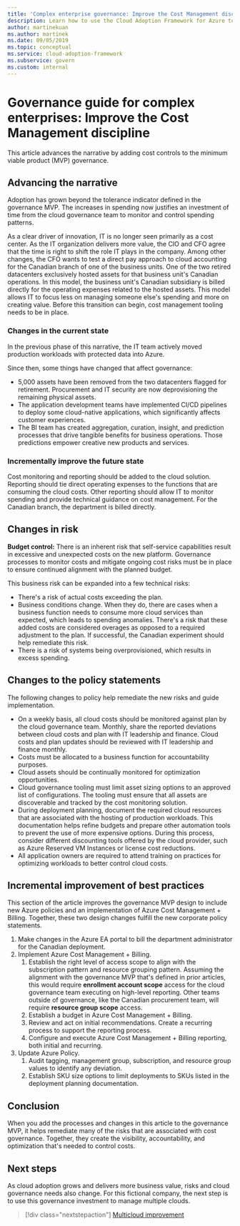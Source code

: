 ```yaml
---
title: 'Complex enterprise governance: Improve the Cost Management discipline'
description: Learn how to use the Cloud Adoption Framework for Azure to add cost controls to a complex governance minimum viable product (MVP).
author: martinekuan
ms.author: martinek
ms.date: 09/05/2019
ms.topic: conceptual
ms.service: cloud-adoption-framework
ms.subservice: govern
ms.custom: internal
---
```


# Governance guide for complex enterprises: Improve the Cost Management discipline

This article advances the narrative by adding cost controls to the minimum viable product (MVP) governance.

## Advancing the narrative

Adoption has grown beyond the tolerance indicator defined in the governance MVP. The increases in spending now justifies an investment of time from the cloud governance team to monitor and control spending patterns.

As a clear driver of innovation, IT is no longer seen primarily as a cost center. As the IT organization delivers more value, the CIO and CFO agree that the time is right to shift the role IT plays in the company. Among other changes, the CFO wants to test a direct pay approach to cloud accounting for the Canadian branch of one of the business units. One of the two retired datacenters exclusively hosted assets for that business unit's Canadian operations. In this model, the business unit's Canadian subsidiary is billed directly for the operating expenses related to the hosted assets. This model allows IT to focus less on managing someone else's spending and more on creating value. Before this transition can begin, cost management tooling needs to be in place.

### Changes in the current state

In the previous phase of this narrative, the IT team actively moved production workloads with protected data into Azure.

Since then, some things have changed that affect governance:

- 5,000 assets have been removed from the two datacenters flagged for retirement. Procurement and IT security are now deprovisioning the remaining physical assets.
- The application development teams have implemented CI/CD pipelines to deploy some cloud-native applications, which significantly affects customer experiences.
- The BI team has created aggregation, curation, insight, and prediction processes that drive tangible benefits for business operations. Those predictions empower creative new products and services.

### Incrementally improve the future state

Cost monitoring and reporting should be added to the cloud solution. Reporting should tie direct operating expenses to the functions that are consuming the cloud costs. Other reporting should allow IT to monitor spending and provide technical guidance on cost management. For the Canadian branch, the department is billed directly.

## Changes in risk

**Budget control:** There is an inherent risk that self-service capabilities result in excessive and unexpected costs on the new platform. Governance processes to monitor costs and mitigate ongoing cost risks must be in place to ensure continued alignment with the planned budget.

This business risk can be expanded into a few technical risks:

- There's a risk of actual costs exceeding the plan.
- Business conditions change. When they do, there are cases when a business function needs to consume more cloud services than expected, which leads to spending anomalies. There's a risk that these added costs are considered overages as opposed to a required adjustment to the plan. If successful, the Canadian experiment should help remediate this risk.
- There is a risk of systems being overprovisioned, which results in excess spending.

## Changes to the policy statements

The following changes to policy help remediate the new risks and guide implementation.

- On a weekly basis, all cloud costs should be monitored against plan by the cloud governance team. Monthly, share the reported deviations between cloud costs and plan with IT leadership and finance. Cloud costs and plan updates should be reviewed with IT leadership and finance monthly.
- Costs must be allocated to a business function for accountability purposes.
- Cloud assets should be continually monitored for optimization opportunities.
- Cloud governance tooling must limit asset sizing options to an approved list of configurations. The tooling must ensure that all assets are discoverable and tracked by the cost monitoring solution.
- During deployment planning, document the required cloud resources that are associated with the hosting of production workloads. This documentation helps refine budgets and prepare other automation tools to prevent the use of more expensive options. During this process, consider different discounting tools offered by the cloud provider, such as Azure Reserved VM Instances or license cost reductions.
- All application owners are required to attend training on practices for optimizing workloads to better control cloud costs.

## Incremental improvement of best practices

This section of the article improves the governance MVP design to include new Azure policies and an implementation of Azure Cost Management + Billing. Together, these two design changes fulfill the new corporate policy statements.

1. Make changes in the Azure EA portal to bill the department administrator for the Canadian deployment.
2. Implement Azure Cost Management + Billing.
    1. Establish the right level of access scope to align with the subscription pattern and resource grouping pattern. Assuming the alignment with the governance MVP that's defined in prior articles, this would require **enrollment account scope** access for the cloud governance team executing on high-level reporting. Other teams outside of governance, like the Canadian procurement team, will require **resource group scope** access.
    2. Establish a budget in Azure Cost Management + Billing.
    3. Review and act on initial recommendations. Create a recurring process to support the reporting process.
    4. Configure and execute Azure Cost Management + Billing reporting, both initial and recurring.
3. Update Azure Policy.
    1. Audit tagging, management group, subscription, and resource group values to identify any deviation.
    2. Establish SKU size options to limit deployments to SKUs listed in the deployment planning documentation.

## Conclusion

When you add the processes and changes in this article to the governance MVP, it helps remediate many of the risks that are associated with cost governance. Together, they create the visibility, accountability, and optimization that's needed to control costs.

## Next steps

As cloud adoption grows and delivers more business value, risks and cloud governance needs also change. For this fictional company, the next step is to use this governance investment to manage multiple clouds.

> [!div class="nextstepaction"]
> [Multicloud improvement](./multicloud-improvement.md)
